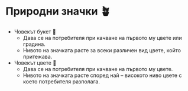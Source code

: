 # Природни значки 🪴

* Човекът букет 💐&#x20;
  * Дава се на потребителя при качване на първото му цвете или градина.&#x20;
  * Нивото на значката расте за всеки различен вид цвете, който притежава.&#x20;
* Човекът цвете 🌸&#x20;
  * Дава се на потребителя при качване на първото му цвете.&#x20;
  * Нивото на значката расте според най – високото ниво цвете с което потребителя разполага.
